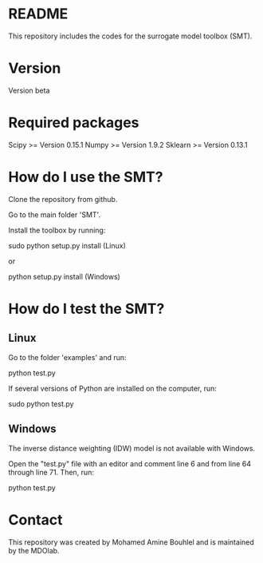 # README
This repository includes the codes for the surrogate model toolbox (SMT).

# Version
Version beta

# Required packages
Scipy    >= Version 0.15.1
Numpy    >= Version 1.9.2
Sklearn  >= Version 0.13.1

# How do I use the SMT?
Clone the repository from github.

Go to the main folder 'SMT'.

Install the toolbox by running:

sudo python setup.py install        (Linux)

or 

python setup.py install             (Windows)

# How do I test the SMT?
## Linux
Go to the folder 'examples' and run:

python test.py

If several versions of Python are installed on the computer, run: 

sudo python test.py

## Windows
The inverse distance weighting (IDW) model is not available with Windows.

Open the "test.py" file with an editor and comment line 6 and from line
64 through line 71. Then, run:

python test.py

# Contact
This repository was created by Mohamed Amine Bouhlel and is maintained by the MDOlab.
